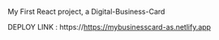 My First React project, a Digital-Business-Card

DEPLOY LINK : https://https://mybusinesscard-as.netlify.app
